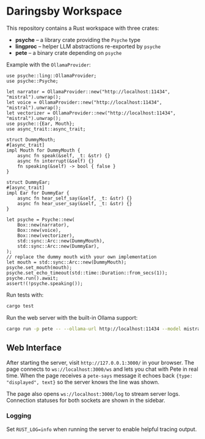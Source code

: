# Daringsby Workspace

This repository contains a Rust workspace with three crates:

- **psyche** – a library crate providing the `Psyche` type
- **lingproc** – helper LLM abstractions re-exported by `psyche`
- **pete** – a binary crate depending on `psyche`

Example with the `OllamaProvider`:

```rust,no_run
use psyche::ling::OllamaProvider;
use psyche::Psyche;

let narrator = OllamaProvider::new("http://localhost:11434", "mistral").unwrap();
let voice = OllamaProvider::new("http://localhost:11434", "mistral").unwrap();
let vectorizer = OllamaProvider::new("http://localhost:11434", "mistral").unwrap();
use psyche::{Ear, Mouth};
use async_trait::async_trait;

struct DummyMouth;
#[async_trait]
impl Mouth for DummyMouth {
    async fn speak(&self, _t: &str) {}
    async fn interrupt(&self) {}
    fn speaking(&self) -> bool { false }
}

struct DummyEar;
#[async_trait]
impl Ear for DummyEar {
    async fn hear_self_say(&self, _t: &str) {}
    async fn hear_user_say(&self, _t: &str) {}
}

let psyche = Psyche::new(
    Box::new(narrator),
    Box::new(voice),
    Box::new(vectorizer),
    std::sync::Arc::new(DummyMouth),
    std::sync::Arc::new(DummyEar),
);
// replace the dummy mouth with your own implementation
let mouth = std::sync::Arc::new(DummyMouth);
psyche.set_mouth(mouth);
psyche.set_echo_timeout(std::time::Duration::from_secs(1));
psyche.run().await;
assert!(!psyche.speaking());
```


Run tests with:

```sh
cargo test
```

Run the web server with the built-in Ollama support:

```sh
cargo run -p pete -- --ollama-url http://localhost:11434 --model mistral
```
## Web Interface

After starting the server, visit `http://127.0.0.1:3000/` in your browser. The page connects to `ws://localhost:3000/ws` and lets you chat with Pete in real time.
When the page receives a `pete-says` message it echoes back `{type: "displayed", text}` so the server knows the line was shown.

The page also opens `ws://localhost:3000/log` to stream server logs. Connection statuses for both sockets are shown in the sidebar.

### Logging

Set `RUST_LOG=info` when running the server to enable helpful tracing output.

